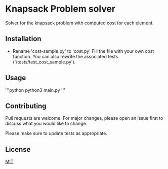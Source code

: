 # Knapsack Problem solver

Solver for the knapsack problem with computed cost for each element.

## Installation
* Rename 'cost-sample.py' to 'cost.py'
Fill the file with your own cost function.
You can also rewrite the associated tests ('/tests/test_cost_sample.py').

## Usage

'''python
python3 main.py
'''

## Contributing
Pull requests are welcome. For major changes, please open an issue first to discuss what you would like to change.

Please make sure to update tests as appropriate.

## License
[MIT](https://choosealicense.com/licenses/mit/)
